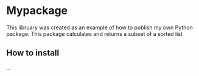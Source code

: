 # Mypackage
This libruary was created as an example of how to publish my own Python package.
This package calculates and returns a subset of a sorted list

## How to install
...